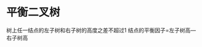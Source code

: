 

# 平衡二叉树
树上任一结点的左子树和右子树的高度之差不超过1
结点的平衡因子=左子树高—右子树高
<!--stackedit_data:
eyJoaXN0b3J5IjpbLTQyODQwMjIzNV19
-->